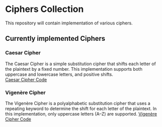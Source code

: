 # Ciphers Collection

This repository will contain implementation of various ciphers.

## Currently implemented Ciphers

### Caesar Cipher
The Caesar Cipher is a simple substitution cipher that shifts each letter of the plaintext by a fixed number. This implementation supports both uppercase and lowercase letters, and positive shifts.  
[Caesar Cipher Code](./caesar_cipher.cpp)

### Vigenère Cipher
The Vigenère Cipher is a polyalphabetic substitution cipher that uses a repeating keyword to determine the shift for each letter of the plaintext. In this implementation, only uppercase letters (A–Z) are supported.
[Vigenère Cipher Code](./vigener_cipher.cpp)
